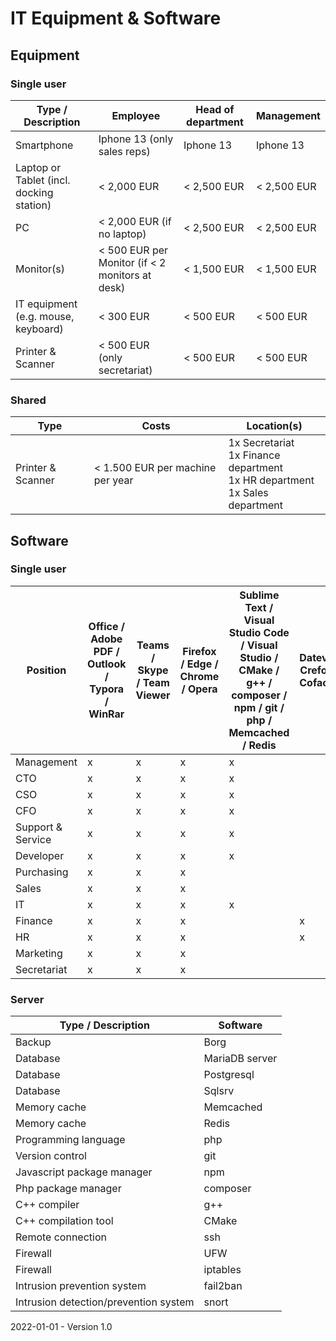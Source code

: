 # IT Equipment & Software

## Equipment

### Single user

| Type / Description          | Employee                                           | Head of department   | Management        |
| ----------------------------------- | ----------------------------------------------- | -------------------- | -------------- |
| Smartphone                          | Iphone 13 (only sales reps)                     | Iphone 13            | Iphone 13      |
| Laptop or Tablet (incl. docking station) | < 2,000 EUR                                     | < 2,500 EUR          | < 2,500 EUR    |
| PC                                  | < 2,000 EUR (if no laptop)                      | < 2,500 EUR          | < 2,500 EUR    |
| Monitor(s)                          | < 500 EUR per Monitor (if < 2 monitors at desk) | < 1,500 EUR          | < 1,500 EUR    |
| IT equipment (e.g. mouse, keyboard) | < 300 EUR                                       | < 500 EUR            | < 500 EUR      |
| Printer & Scanner                   | < 500 EUR (only secretariat)                   | < 500 EUR            | < 500 EUR      |

### Shared

| Type              | Costs                            | Location(s)                                                  |
| ----------------- | -------------------------------- | ------------------------------------------------------------ |
| Printer & Scanner | < 1.500 EUR per machine per year | 1x Secretariat<br />1x Finance department<br />1x HR department<br />1x Sales department |

## Software

### Single user

| Position          | Office / Adobe PDF / Outlook / Typora / WinRar | Teams / Skype / Team Viewer | Firefox / Edge / Chrome / Opera | Sublime Text / Visual Studio Code / Visual Studio / CMake / g++ / composer / npm / git / php / Memcached / Redis | Datev / Crefo / Coface | Adobe Illustrator / Adobe Photoshop | Sanction Monitor |
| ----------------- | ------ | - | ------------------------------- | - | - | - | - |
| Management        | x      | x | x                                | x |   |   |   |
| CTO               | x      | x | x                                | x |   |   |   |
| CSO               | x      | x | x                                | x |   |   |   |
| CFO               | x      | x | x                                | x |   |   |   |
| Support & Service | x      | x | x                                | x |   |   |   |
| Developer         | x      | x | x                                | x |   |   |   |
| Purchasing        | x      | x | x                                |   |   |   | x |
| Sales             | x      | x | x                                |   |   |   | x |
| IT                | x      | x | x                                | x |   |   | x |
| Finance           | x      | x | x                                |   | x |   | x |
| HR                | x      | x | x                                |   | x |   | x |
| Marketing         | x      | x | x                                |   |   | x |   |
| Secretariat | x      | x | x                                |   |   |   | x |

### Server

| Type / Description         | Software       |
| -------------------------- | -------------- |
| Backup                     | Borg           |
| Database                   | MariaDB server |
| Database                   | Postgresql     |
| Database                   | Sqlsrv         |
| Memory cache               | Memcached      |
| Memory cache               | Redis          |
| Programming language       | php            |
| Version control            | git            |
| Javascript package manager | npm            |
| Php package manager        | composer       |
| C++ compiler               | g++            |
| C++ compilation tool       | CMake          |
| Remote connection          | ssh            |
| Firewall          | UFW            |
| Firewall          | iptables            |
| Intrusion prevention system          | fail2ban            |
| Intrusion detection/prevention system          | snort            |

2022-01-01 - Version 1.0
